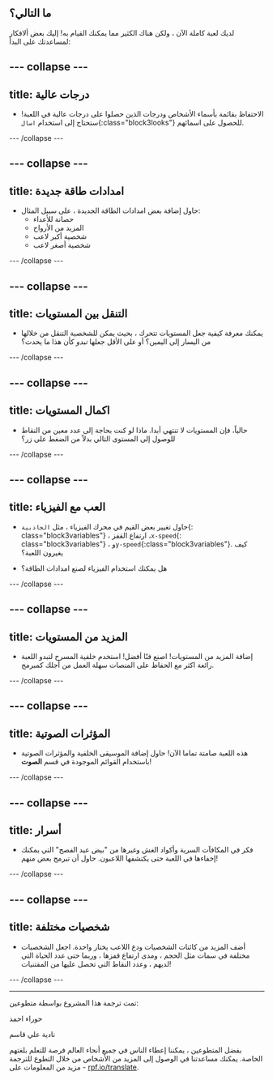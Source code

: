 ## ما التالي؟

لديك لعبة كاملة الآن ، ولكن هناك الكثير مما يمكنك القيام به! إليك بعض ألافكار لمساعدتك على البدأ:

--- collapse ---
---
title: درجات عالية
---

+ الاحتفاظ بقائمة بأسماء الأشخاص ودرجات الذين حصلوا على درجات عالية في اللعبة! ستحتاج إلى استخدام `اسال`{:class="block3looks"} للحصول على اسمائهم.

--- /collapse ---

--- collapse ---
---
title: امدادات طاقة جديدة
---

+ حاول إضافة بعض امدادات الطاقة الجديدة ، على سبيل المثال: 
  + حصانة للأعداء
  + المزيد من الأرواح
  + شخصية أكبر لاعب
  + شخصية أصغر لاعب

--- /collapse ---

--- collapse ---
---
title: التنقل بين المستويات
---

+ يمكنك معرفة كيفية جعل المستويات تتحرك ، بحيث يمكن للشخصية التنقل من خلالها من اليسار إلى اليمين؟ أو على الأقل جعلها *تبدو* كأن هذا ما يحدث؟

--- /collapse ---

--- collapse ---
---
title: اكمال المستويات
---

+ حالياً، فإن المستويات لا تنتهي أبدا. ماذا لو كنت بحاجة إلى عدد معين من النقاط للوصول إلى المستوى التالي بدلاً من الضغط على زر؟

--- /collapse ---

--- collapse ---
---
title: العب مع الفيزياء
---

+ حاول تغيير بعض القيم في محرك الفيزياء ، مثل `الجاذبية`{: class="block3variables"} ، ارتفاع القفز ،`x-speed`{: class="block3variables"} ، و`y-speed`{:class="block3variables"}. كيف يغيرون اللعبة؟

+ هل يمكنك استخدام الفيزياء لصنع امدادات الطاقة؟

--- /collapse ---

--- collapse ---
---
title: المزيد من المستويات
---

+ إضافة المزيد من المستويات! اصنع فنًا أفضل! استخدم خلفية المسرح لتبدو اللعبة رائعة اكثر مع الحفاظ على المنصات سهلة العمل من أجلك كمبرمج.

--- /collapse ---

--- collapse ---
---
title: المؤثرات الصوتية
---

+ هذه اللعبة صامتة تماما الآن! حاول إضافة الموسيقى الخلفية والمؤثرات الصوتية باستخدام القوائم الموجودة في قسم **الصوت**!

--- /collapse ---

--- collapse ---
---
title: أسرار
---

+ فكر في المكافآت السرية وأكواد الغش وغيرها من "بيض عيد الفصح" التي يمكنك إخفاءها في اللعبة حتى يكتشفها اللاعبون. حاول أن تبرمج بعض منهم!

--- /collapse ---

--- collapse ---
---
title: شخصيات مختلفة
---

+ أضف المزيد من كائنات الشخصيات ودع اللاعب يختار واحدة. اجعل الشخصيات مختلفة في سمات مثل الحجم ، ومدى ارتفاع قفزها ، وربما حتى عدد الحياة التي لديهم ، وعدد النقاط التي تحصل عليها من المقتنيات! 

--- /collapse ---


***
تمت ترجمة هذا المشروع بواسطة متطوعين:

حوراء احمد

نادية علي قاسم

بفضل المتطوعين ، يمكننا إعطاء الناس في جميع أنحاء العالم فرصة للتعلم بلغتهم الخاصة. يمكنك مساعدتنا في الوصول إلى المزيد من الأشخاص من خلال التطوع للترجمة - مزيد من المعلومات على [rpf.io/translate](https://rpf.io/translate).